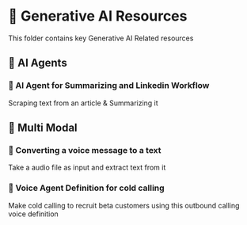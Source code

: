 # 📁 Generative AI Resources

This folder contains key Generative AI Related resources

## 📌 AI Agents

### 🔹 AI Agent for Summarizing and Linkedin Workflow
Scraping text from an article & Summarizing it


## 📌 Multi Modal

### 🔹 Converting a voice message to a text
Take a audio file as input and extract text from it

### 🔹 Voice Agent Definition for cold calling
Make cold calling to recruit beta customers using this outbound calling voice definition

